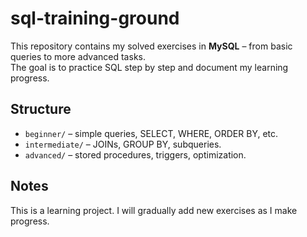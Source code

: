 # sql-training-ground

This repository contains my solved exercises in **MySQL** – from basic queries to more advanced tasks.  
The goal is to practice SQL step by step and document my learning progress.

## Structure
- `beginner/` – simple queries, SELECT, WHERE, ORDER BY, etc.
- `intermediate/` – JOINs, GROUP BY, subqueries.
- `advanced/` – stored procedures, triggers, optimization.

## Notes
This is a learning project. I will gradually add new exercises as I make progress.
